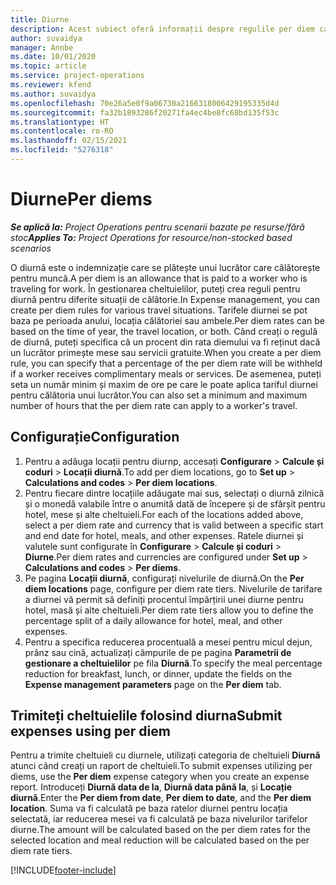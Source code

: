 ```yaml
---
title: Diurne
description: Acest subiect oferă informații despre regulile per diem care sunt utilizate în gestionarea cheltuielilor.
author: suvaidya
manager: Annbe
ms.date: 10/01/2020
ms.topic: article
ms.service: project-operations
ms.reviewer: kfend
ms.author: suvaidya
ms.openlocfilehash: 70e26a5e0f9a06730a2166318006429195335d4d
ms.sourcegitcommit: fa32b1893286f20271fa4ec4be8fc68bd135f53c
ms.translationtype: HT
ms.contentlocale: ro-RO
ms.lasthandoff: 02/15/2021
ms.locfileid: "5276318"
---
```

# <a name="per-diems"></a><span data-ttu-id="d0f6a-103">Diurne</span><span class="sxs-lookup"><span data-stu-id="d0f6a-103">Per diems</span></span>

<span data-ttu-id="d0f6a-104">_**Se aplică la:** Project Operations pentru scenarii bazate pe resurse/fără stoc_</span><span class="sxs-lookup"><span data-stu-id="d0f6a-104">_**Applies To:** Project Operations for resource/non-stocked based scenarios_</span></span>


<span data-ttu-id="d0f6a-105">O diurnă este o indemnizație care se plătește unui lucrător care călătorește pentru muncă.</span><span class="sxs-lookup"><span data-stu-id="d0f6a-105">A per diem is an allowance that is paid to a worker who is traveling for work.</span></span> <span data-ttu-id="d0f6a-106">În gestionarea cheltuielilor, puteți crea reguli pentru diurnă pentru diferite situații de călătorie.</span><span class="sxs-lookup"><span data-stu-id="d0f6a-106">In Expense management, you can create per diem rules for  various travel situations.</span></span> <span data-ttu-id="d0f6a-107">Tarifele diurnei se pot baza pe perioada anului, locația călătoriei sau ambele.</span><span class="sxs-lookup"><span data-stu-id="d0f6a-107">Per diem rates can be based on the time of year, the travel location, or both.</span></span> <span data-ttu-id="d0f6a-108">Când creați o regulă de diurnă, puteți specifica că un procent din rata diemului va fi reținut dacă un lucrător primește mese sau servicii gratuite.</span><span class="sxs-lookup"><span data-stu-id="d0f6a-108">When you create a per diem  rule, you can specify that a percentage of the per diem rate will be withheld if a worker receives complimentary meals or services.</span></span> <span data-ttu-id="d0f6a-109">De asemenea, puteți seta un număr minim și maxim de ore pe care le poate aplica tariful diurnei pentru călătoria unui lucrător.</span><span class="sxs-lookup"><span data-stu-id="d0f6a-109">You can also set a minimum and maximum number of hours that the per diem rate can apply to a worker's travel.</span></span>

## <a name="configuration"></a><span data-ttu-id="d0f6a-110">Configurație</span><span class="sxs-lookup"><span data-stu-id="d0f6a-110">Configuration</span></span> 

1. <span data-ttu-id="d0f6a-111">Pentru a adăuga locații pentru diurnp, accesați **Configurare** > **Calcule și coduri** > **Locații diurnă**.</span><span class="sxs-lookup"><span data-stu-id="d0f6a-111">To add per diem locations, go to **Set up** > **Calculations and codes** > **Per diem locations**.</span></span>
2. <span data-ttu-id="d0f6a-112">Pentru fiecare dintre locațiile adăugate mai sus, selectați o diurnă zilnică și o monedă valabile între o anumită dată de începere și de sfârșit pentru hotel, mese și alte cheltuieli.</span><span class="sxs-lookup"><span data-stu-id="d0f6a-112">For each of the locations added above, select a per diem rate and currency that is valid between a specific start and end date for hotel, meals, and other expenses.</span></span> <span data-ttu-id="d0f6a-113">Ratele diurnei și valutele sunt configurate în **Configurare** > **Calcule și coduri** > **Diurne**.</span><span class="sxs-lookup"><span data-stu-id="d0f6a-113">Per diem rates and currencies are configured under **Set up** > **Calculations and codes** > **Per diems**.</span></span>
3. <span data-ttu-id="d0f6a-114">Pe pagina **Locații diurnă**, configurați nivelurile de diurnă.</span><span class="sxs-lookup"><span data-stu-id="d0f6a-114">On the **Per diem locations** page, configure per diem rate tiers.</span></span> <span data-ttu-id="d0f6a-115">Nivelurile de tarifare a diurnei vă permit să definiți procentul împărțirii unei diurne pentru hotel, masă și alte cheltuieli.</span><span class="sxs-lookup"><span data-stu-id="d0f6a-115">Per diem rate tiers allow you to define the percentage split of a daily allowance for hotel, meal, and other expenses.</span></span> 
4. <span data-ttu-id="d0f6a-116">Pentru a specifica reducerea procentuală a mesei pentru micul dejun, prânz sau cină, actualizați câmpurile de pe pagina **Parametrii de gestionare a cheltuielilor** pe fila **Diurnă**.</span><span class="sxs-lookup"><span data-stu-id="d0f6a-116">To specify the meal percentage reduction for breakfast, lunch, or dinner, update the fields on the **Expense management parameters** page on the **Per diem** tab.</span></span> 
    
## <a name="submit-expenses-using-per-diem"></a><span data-ttu-id="d0f6a-117">Trimiteți cheltuielile folosind diurna</span><span class="sxs-lookup"><span data-stu-id="d0f6a-117">Submit expenses using per diem</span></span>
<span data-ttu-id="d0f6a-118">Pentru a trimite cheltuieli cu diurnele, utilizați categoria de cheltuieli **Diurnă** atunci când creați un raport de cheltuieli.</span><span class="sxs-lookup"><span data-stu-id="d0f6a-118">To submit expenses utilizing per diems, use the **Per diem** expense category when you create an expense report.</span></span> <span data-ttu-id="d0f6a-119">Introduceți **Diurnă data de la**, **Diurnă data până la**, și **Locație diurnă**.</span><span class="sxs-lookup"><span data-stu-id="d0f6a-119">Enter the **Per diem from date**, **Per diem to date**,  and the **Per diem location**.</span></span> <span data-ttu-id="d0f6a-120">Suma va fi calculată pe baza ratelor diurnei pentru locația selectată, iar reducerea mesei va fi calculată pe baza nivelurilor tarifelor diurne.</span><span class="sxs-lookup"><span data-stu-id="d0f6a-120">The amount will be calculated based on the per diem rates for the selected location and meal reduction will be calculated based on the per diem rate tiers.</span></span>


[!INCLUDE[footer-include](../includes/footer-banner.md)]